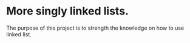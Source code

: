 # More singly linked lists.
The purpose of this project is to strength the knowledge on how to use linked list.
